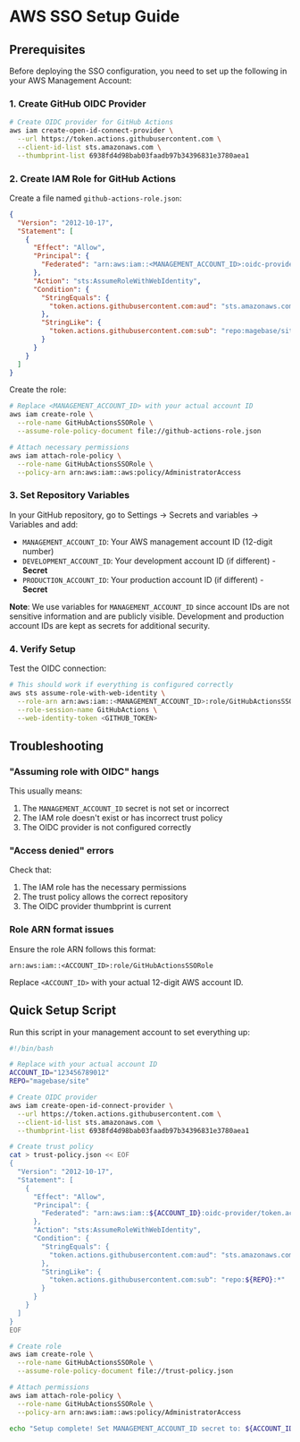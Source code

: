# AWS SSO Setup Guide

## Prerequisites

Before deploying the SSO configuration, you need to set up the following in your AWS Management Account:

### 1. Create GitHub OIDC Provider

```bash
# Create OIDC provider for GitHub Actions
aws iam create-open-id-connect-provider \
  --url https://token.actions.githubusercontent.com \
  --client-id-list sts.amazonaws.com \
  --thumbprint-list 6938fd4d98bab03faadb97b34396831e3780aea1
```

### 2. Create IAM Role for GitHub Actions

Create a file named `github-actions-role.json`:

```json
{
  "Version": "2012-10-17",
  "Statement": [
    {
      "Effect": "Allow",
      "Principal": {
        "Federated": "arn:aws:iam::<MANAGEMENT_ACCOUNT_ID>:oidc-provider/token.actions.githubusercontent.com"
      },
      "Action": "sts:AssumeRoleWithWebIdentity",
      "Condition": {
        "StringEquals": {
          "token.actions.githubusercontent.com:aud": "sts.amazonaws.com"
        },
        "StringLike": {
          "token.actions.githubusercontent.com:sub": "repo:magebase/site:*"
        }
      }
    }
  ]
}
```

Create the role:

```bash
# Replace <MANAGEMENT_ACCOUNT_ID> with your actual account ID
aws iam create-role \
  --role-name GitHubActionsSSORole \
  --assume-role-policy-document file://github-actions-role.json

# Attach necessary permissions
aws iam attach-role-policy \
  --role-name GitHubActionsSSORole \
  --policy-arn arn:aws:iam::aws:policy/AdministratorAccess
```

### 3. Set Repository Variables

In your GitHub repository, go to Settings → Secrets and variables → Variables and add:

- `MANAGEMENT_ACCOUNT_ID`: Your AWS management account ID (12-digit number)
- `DEVELOPMENT_ACCOUNT_ID`: Your development account ID (if different) - **Secret**
- `PRODUCTION_ACCOUNT_ID`: Your production account ID (if different) - **Secret**

**Note**: We use variables for `MANAGEMENT_ACCOUNT_ID` since account IDs are not sensitive information and are publicly visible. Development and production account IDs are kept as secrets for additional security.

### 4. Verify Setup

Test the OIDC connection:

```bash
# This should work if everything is configured correctly
aws sts assume-role-with-web-identity \
  --role-arn arn:aws:iam::<MANAGEMENT_ACCOUNT_ID>:role/GitHubActionsSSORole \
  --role-session-name GitHubActions \
  --web-identity-token <GITHUB_TOKEN>
```

## Troubleshooting

### "Assuming role with OIDC" hangs

This usually means:

1. The `MANAGEMENT_ACCOUNT_ID` secret is not set or incorrect
2. The IAM role doesn't exist or has incorrect trust policy
3. The OIDC provider is not configured correctly

### "Access denied" errors

Check that:

1. The IAM role has the necessary permissions
2. The trust policy allows the correct repository
3. The OIDC provider thumbprint is current

### Role ARN format issues

Ensure the role ARN follows this format:

```text
arn:aws:iam::<ACCOUNT_ID>:role/GitHubActionsSSORole
```

Replace `<ACCOUNT_ID>` with your actual 12-digit AWS account ID.

## Quick Setup Script

Run this script in your management account to set everything up:

```bash
#!/bin/bash

# Replace with your actual account ID
ACCOUNT_ID="123456789012"
REPO="magebase/site"

# Create OIDC provider
aws iam create-open-id-connect-provider \
  --url https://token.actions.githubusercontent.com \
  --client-id-list sts.amazonaws.com \
  --thumbprint-list 6938fd4d98bab03faadb97b34396831e3780aea1

# Create trust policy
cat > trust-policy.json << EOF
{
  "Version": "2012-10-17",
  "Statement": [
    {
      "Effect": "Allow",
      "Principal": {
        "Federated": "arn:aws:iam::${ACCOUNT_ID}:oidc-provider/token.actions.githubusercontent.com"
      },
      "Action": "sts:AssumeRoleWithWebIdentity",
      "Condition": {
        "StringEquals": {
          "token.actions.githubusercontent.com:aud": "sts.amazonaws.com"
        },
        "StringLike": {
          "token.actions.githubusercontent.com:sub": "repo:${REPO}:*"
        }
      }
    }
  ]
}
EOF

# Create role
aws iam create-role \
  --role-name GitHubActionsSSORole \
  --assume-role-policy-document file://trust-policy.json

# Attach permissions
aws iam attach-role-policy \
  --role-name GitHubActionsSSORole \
  --policy-arn arn:aws:iam::aws:policy/AdministratorAccess

echo "Setup complete! Set MANAGEMENT_ACCOUNT_ID secret to: ${ACCOUNT_ID}"
```
